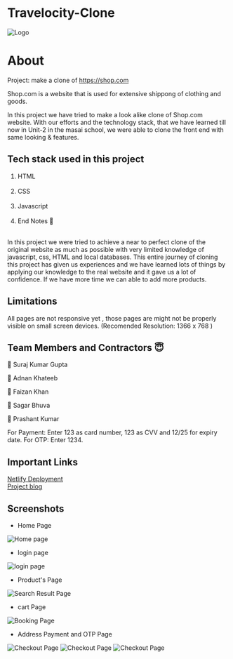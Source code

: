 # Travelocity-Clone

![Logo](https://logos-download.com/wp-content/uploads/2019/01/Travelocity_Logo.png)

# About

Project: make a clone of https://shop.com

Shop.com is a website that is used for extensive shippong of clothing and  goods.

In this project we have tried to make a look alike clone of Shop.com website. With our efforts and the technology stack, that we have learned till now in Unit-2 in the masai school, we were able to clone the front end with same looking & features.

## Tech stack used in this project
<ol>
 <li>HTML</li><br/>
 <li>CSS</li><br/>
 <li>Javascript</li><br/>
 <li>End Notes 📑</li><br/>
 </ol>

In this project we were tried to achieve a near to perfect clone of the original website as much as possible with very limited knowledge of javascript, css, HTML and local databases. This entire journey of cloning this project has given us experiences and we have learned lots of things by applying our knowledge to the real website and it gave us a lot of confidence. If we have more time we can able to add more products.

## Limitations

All pages are not responsive yet , those pages are might not be properly visible on small screen devices. (Recomended Resolution: 1366 x 768 )

## Team Members and Contractors 😇 

👤 Suraj Kumar Gupta 

👤 Adnan Khateeb

👤 Faizan Khan 

👤 Sagar Bhuva 

👤 Prashant Kumar 

For Payment: Enter 123 as card number, 123 as CVV and 12/25 for expiry date. For OTP: Enter 1234.

## Important Links
<a href="https://colneshopdotcom.netlify.app">Netlify Deployment</a>
<br>
<a href="https://medium.com/@bhuvasagar632/a-clone-of-the-website-shop-com-by-web15-cohort-students-from-masai-school-adf8b1369417">Project blog</a>
<br>
## Screenshots
- Home Page

![Home page](https://miro.medium.com/max/875/0*SJWl-8tPwCQYSJDD.png)

- login page

![login page](https://miro.medium.com/max/875/0*0VXMvcjodfsY2ZL6.png)

- Product's Page

![Search Result Page](https://miro.medium.com/max/875/0*lT7Nj3zv2HwUL_5h.png)

- cart Page

![Booking Page](https://miro.medium.com/max/875/0*CE5GGjCr11ololnw.png)

- Address Payment and OTP Page

![Checkout Page](https://miro.medium.com/max/875/0*SL6xfI9K2Pnf00H_.png)
![Checkout Page](https://miro.medium.com/max/875/0*wbW0mdS7PHdM84_4.png)
![Checkout Page](https://miro.medium.com/max/875/0*BUNjzte6DlMAjwV_.png)
 

